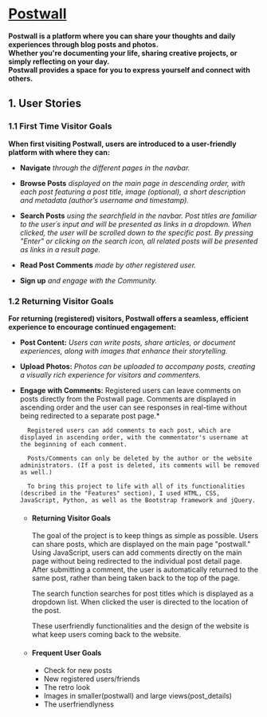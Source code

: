 # [Postwall](https://postwall-500ee4318184.herokuapp.com/)

**Postwall is a platform where you can share your thoughts and daily experiences through blog posts and photos.
<br>
Whether you're documenting your life, sharing creative projects, or simply reflecting on your day. 
<br>
Postwall provides a space for you to express yourself and connect with others.**


## 1. User Stories

### **1.1 First Time Visitor Goals**

**When first visiting Postwall, users are introduced to a user-friendly platform with where they can:**

* **Navigate** *through the different pages in the navbar.*

* **Browse Posts** *displayed on the main page in descending order, with each post featuring a post title, image (optional), a short description and metadata (author’s username and timestamp).*

* **Search Posts** *using the searchfield in the navbar. Post titles are familiar to the user´s input and will be presented as links in a dropdown. When clicked, the user will be scrolled down to the specific post. By pressing "Enter" or clicking on the search icon, all related posts will be presented as links in a result page.*

* **Read Post Comments** *made by other registered user.*

* **Sign up** *and engage with the Community.*


### **1.2 Returning Visitor Goals**
**For returning (registered) visitors, Postwall offers a seamless, efficient experience to encourage continued engagement:**

* **Post Content:** *Users can write posts, share articles, or document experiences, along with images that enhance their storytelling.*
* **Upload Photos:** *Photos can be uploaded to accompany posts, creating a visually rich experience for visitors and commenters.*
* **Engage with Comments:** Registered users can leave comments on posts directly from the Postwall page. Comments are displayed in ascending order and the user can see responses in real-time without being redirected to a separate post page.*

        Registered users can add comments to each post, which are displayed in ascending order, with the commentator's username at the beginning of each comment.

        Posts/Comments can only be deleted by the author or the website administrators. (If a post is deleted, its comments will be removed as well.)

        To bring this project to life with all of its functionalities (described in the "Features" section), I used HTML, CSS, JavaScript, Python, as well as the Bootstrap framework and jQuery.

    -   #### Returning Visitor Goals

        The goal of the project is to keep things as simple as possible. Users can share posts, which are displayed on the main page "postwall." Using JavaScript, users can add   comments directly on the main page without being redirected to the individual post detail page. After submitting a comment, the user is automatically returned to the same post, rather than being taken back to the top of the page.

        The search function searches for post titles which is displayed as a dropdown list. When clicked the user is directed to the location of the post. 

        These userfriendly functionalities and the design of the website is what keep users coming back to the website. 


    -   #### Frequent User Goals

        * Check for new posts
        * New registered users/friends
        * The retro look
        * Images in smaller(postwall) and large views(post_details)
        * The userfriendlyness
